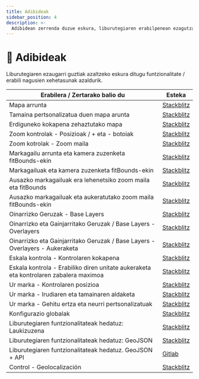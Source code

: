 ```yaml
---
title: Adibideak
sidebar_position: 4
description: >-
  Adibidean zerrenda duzue eskura, liburutegiaren erabilpenean ezagutza gehio hartzeko asmoarekin
---
```



# 📝 Adibideak

Liburutegiaren ezaugarri guztiak azaltzeko eskura ditugu funtzionalitate / erabili nagusien xehetasunak azaldurik.

| Erabilera / Zertarako balio du                                                        | Esteka                                                                                                                                                                                                                     |
| ------------------------------------------------------------------------------------- | -------------------------------------------------------------------------------------------------------------------------------------------------------------------------------------------------------------------------- |
| Mapa arrunta                                                                          | [Stackblitz](https://stackblitz.com/edit/angular-leaflet-map-basic?file=src%2Fapp%2Fapp.component.ts)                                                                                                                      |
| Tamaina pertsonalizatua duen mapa arunta                                              | [Stackblitz](https://stackblitz.com/edit/angular-leaflet-map-basic-custom-size?file=src%2Fapp%2Fapp.component.html)                                                                                                        |
| Erdiguneko kokapena zehaztutako mapa                                                  | [Stackblitz](https://stackblitz.com/edit/angular-leaflet-map-basic-set-center-position?file=src%2Fapp%2Fapp.component.ts)                                                                                                  |
| Zoom kontrolak - Posizioak / + eta - botoiak                                          | [Stackblitz](https://stackblitz.com/edit/angular-leaflet-zoom-positions-titles?file=src%2Fapp%2Fapp.component.ts)                                                                                                          |
| Zoom kotrolak - Zoom maila                                                            | [Stackblitz](https://stackblitz.com/edit/angular-leaflet-zoom-levels?file=src%2Fapp%2Fapp.component.ts)                                                                                                                    |
| Markagailu arrunta eta kamera zuzenketa fitBounds-ekin                                | [Stackblitz](https://stackblitz.com/edit/angular-leaflet-map-with-marker?file=src%2Fapp%2Fapp.component.ts)                                                                                                                |
| Markagailuak eta kamera zuzenketa fitBounds-ekin                                      | [Stackblitz](https://stackblitz.com/edit/angular-leaflet-map-with-markers?file=src%2Fapp%2Fapp.component.ts)                                                                                                               |
| Ausazko markagailuak era lehenetsiko zoom maila eta fitBounds                         | [Stackblitz](https://stackblitz.com/edit/angular-leaflet-map-random-markers?file=src%2Fapp%2Fapp.component.ts,src%2Fapp%2Fapp.component.html)                                                                              |
| Ausazko markagailuak eta aukeratutako zoom maila fitBounds-ekin                       | [Stackblitz](https://stackblitz.com/edit/angular-leaflet-zoom-levels-random-markers?file=src%2Fapp%2Fapp.component.ts,src%2Fapp%2Fapp.component.html)                                                                      |
| Oinarrizko Geruzak - Base Layers                                                      | [Stackblitz](https://stackblitz.com/edit/angular-leaflet-map-random-markers-tmqbap?file=src%2Fapp%2Fapp.component.ts)                                                                                                      |
| Oinarrizko eta Gainjarritako Geruzak / Base Layers - Overlayers                       | [Stackblitz](https://stackblitz.com/edit/angular-leaflet-map-base-over-layers?file=src%2Fapp%2Fapp.component.ts,src%2Fapp%2Fapp.component.html)                                                                            |
| Oinarrizko eta Gainjarritako Geruzak / Base Layers - Overlayers - Aukeraketa          | [Stackblitz](https://stackblitz.com/edit/angular-leaflet-map-base-over-layers-default?file=src%2Fapp%2Fapp.component.ts,src%2Fapp%2Fapp.component.html)                                                                    |
| Eskala kontrola - Kontrolaren kokapena                                                | [Stackblitz](https://stackblitz.com/edit/angular-leaflet-scale-positions-titles?file=src%2Fapp%2Fapp.component.ts,src%2Fapp%2Fapp.component.html)                                                                          |
| Eskala kontrola - Erabiliko diren unitate aukeraketa eta kontrolaren zabalera maximoa | [Stackblitz](https://stackblitz.com/edit/angular-leaflet-scale-units-max-width?file=src%2Fapp%2Fapp.component.ts,src%2Fapp%2Fapp.component.html)                                                                           |
| Ur marka - Kontrolaren posizioa                                                       | [Stackblitz](https://stackblitz.com/edit/angular-leaflet-watermark-positions?file=src%2Fapp%2Fapp.component.ts)                                                                                                            |
| Ur marka - Irudiaren eta tamainaren aldaketa                                          | [Stackblitz](https://stackblitz.com/edit/angular-leaflet-watermark-image-size?file=src%2Fapp%2Fapp.component.ts,src%2Fapp%2Fapp.component.html,node\_modules%2F%40mugan86%2Fng-leaflet%2Flib%2Fmodels%2Fconfig-map.d.ts) |
| Ur marka -  Gehitu ertza eta neurri pertsonalizatuak                                  | [Stackblitz](https://stackblitz.com/edit/angular-leaflet-watermark-image-border?file=src%2Fapp%2Fapp.component.ts,src%2Fapp%2Fapp.component.html)                                                                          |
| Konfigurazio globalak                                                                 | [Stackblitz](https://stackblitz.com/edit/angular-leaflet-map-basic-dflpbc?file=src%2Fapp%2Fapp.component.ts)                                                                                                               |
| Liburutegiaren funtzionalitateak hedatuz: Laukizuzena                                 | [Stackblitz](https://stackblitz.com/edit/angular-leaflet-map-expand-with-more-options?file=src%2Fapp%2Fapp.component.ts,src%2Fapp%2Fapp.module.ts)                                                                         |
| Liburutegiaren funtzionalitateak hedatuz: GeoJSON                                     | [Stackblitz](https://stackblitz.com/edit/angular-leaflet-map-expand-with-more-options-two?file=src%2Fapp%2Fapp.component.ts,src%2Fapp%2Fearth-quakes.ts)                                                                   |
| Liburutegiaren funtzionalitateak hedatuz. GeoJSON + API                               | [Gitlab](https://mugan86.gitlab.io/ng-leaflet-geojson/)                                                                                                                                                                    |
| Control - Geolocalización                                                             | [Stackblitz](https://stackblitz.com/edit/angular-leaflet-ctrl-geolocation?embed=1&file=src/app/app.component.ts&theme=dark)                                                                                                |
